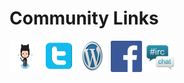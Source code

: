 # Community Links

<img src="../images/misc/icon-github.png" alt="GitHub" style="width: 50px; height: 50px"/>

<img src="../images/misc/icon-twitter.png" alt="Twitter" style="width: 50px; height: 50px"/>

<img src="../images/misc/icon-wordpress.png" alt="Wordpress" style="width: 50px; height: 50px"/>

<img src="../images/misc/icon-facebook.png" alt="Facebook" style="width: 50px; height: 50px"/>

<img src="../images/misc/icon-irc.png" alt="IRC Web Chat" style="width: 50px; height: 50px"/>
